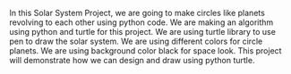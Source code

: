 In this Solar System Project, we are going to make circles like planets revolving to each other using python code. We are making an algorithm using python and turtle for this project. We are using turtle library to use pen to draw the solar system. We are using different colors for circle planets. We are using background color black for space look. This project will demonstrate how we can design and draw using python turtle.
